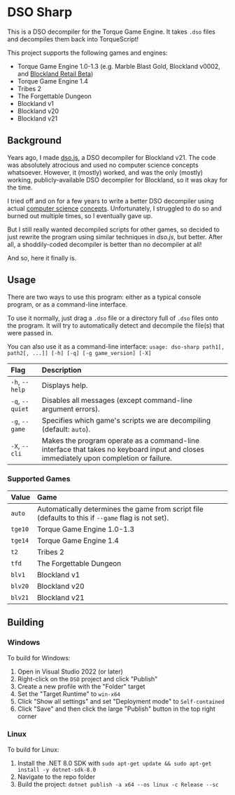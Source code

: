 # DSO Sharp

This is a DSO decompiler for the Torque Game Engine. It takes `.dso` files and decompiles them back into TorqueScript!

This project supports the following games and engines:

* Torque Game Engine 1.0-1.3 (e.g. Marble Blast Gold, Blockland v0002, and [Blockland Retail Beta](https://bl.kenko.dev/Versions/Retail%20Beta))
* Torque Game Engine 1.4
* Tribes 2
* The Forgettable Dungeon
* Blockland v1
* Blockland v20
* Blockland v21


## Background

Years ago, I made [dso.js](https://github.com/Elletra/dso.js), a DSO decompiler for Blockland v21. The code was absolutely atrocious and used no computer science concepts whatsoever. However, it (mostly) worked, and was the only (mostly) working, publicly-available DSO decompiler for Blockland, so it was okay for the time.

I tried off and on for a few years to write a better DSO decompiler using actual [computer science](https://www.cs.tufts.edu/comp/150FP/archive/keith-cooper/dom14.pdf) [concepts](https://www.usenix.org/system/files/conference/usenixsecurity13/sec13-paper_schwartz.pdf). Unfortunately, I struggled to do so and burned out multiple times, so I eventually gave up.

But I still really wanted decompiled scripts for other games, so decided to just rewrite the program using similar techniques in _dso.js_, but better. After all, a shoddily-coded decompiler is better than no decompiler at all!

And so, here it finally is.


## Usage

There are two ways to use this program: either as a typical console program, or as a command-line interface.

To use it normally, just drag a `.dso` file or a directory full of `.dso` files onto the program. It will try to automatically detect and decompile the file(s) that were passed in.

You can also use it as a command-line interface: `usage: dso-sharp path1[, path2[, ...]] [-h] [-q] [-g game_version] [-X]`


| Flag            |   Description  |
|:----------------|:---------------|
| `-h`, `--help`  | Displays help. |
| `-q`, `--quiet` | Disables all messages (except command-line argument errors). |
| `-g`, `--game`  | Specifies which game's scripts we are decompiling (default: `auto`). |
| `-X`, `--cli`   | Makes the program operate as a command-line interface that takes no keyboard input and closes immediately upon completion or failure. |


### Supported Games

| Value    | Game |
|:---------|:-----|
| `auto`   | Automatically determines the game from script file (defaults to this if `--game` flag is not set). |
| `tge10`  | Torque Game Engine 1.0-1.3 |
| `tge14`  | Torque Game Engine 1.4 |
| `t2`     | Tribes 2 |
| `tfd`    | The Forgettable Dungeon |
| `blv1`   | Blockland v1 |
| `blv20`  | Blockland v20 |
| `blv21`  | Blockland v21 |


## Building

### Windows

To build for Windows:

1. Open in Visual Studio 2022 (or later)
2. Right-click on the `DSO` project and click "Publish"
3. Create a new profile with the "Folder" target
4. Set the "Target Runtime" to `win-x64`
5. Click "Show all settings" and set "Deployment mode" to `Self-contained`
6. Click "Save" and then click the large "Publish" button in the top right corner

### Linux

To build for Linux:

1. Install the .NET 8.0 SDK with `sudo apt-get update && sudo apt-get install -y dotnet-sdk-8.0`
2. Navigate to the repo folder
3. Build the project: `dotnet publish -a x64 --os linux -c Release --sc`
